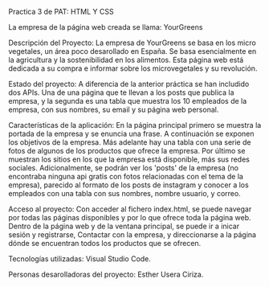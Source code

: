 Practica 3 de PAT: HTML Y CSS

La empresa de la página web creada se llama: YourGreens

Descripción del Proyecto: La empresa de YourGreens se basa en los micro vegetales, un área poco desarollado en España. Se basa esencialmente en la agricultura y la sostenibilidad en los alimentos. Esta página web está dedicada a su compra e informar sobre los microvegetales y su revolución.

Estado del proyecto: A diferencia de la anterior práctica se han includido dos APIs. Una de una página que te llevan a los posts que publica la empresa, y la segunda es una tabla que muestra los 10 empleados de la empresa, con sus nombres, su email y su página web personal. 

Características de la aplicación: En la página principal primero se muestra la portada de la empresa y se enuncia una frase. A continuación se exponen los objetivos de la empresa. Más adelante hay una tabla con una serie de fotos de algunos de los productos que ofrece la empresa. Por último se muestran los sitios en los que la empresa está disponible, más sus redes sociales. Adicionalmente, se podrán ver los 'posts' de la empresa (no encontraba ninguna api gratis con fotos relacionadas con el tema de la empresa), parecido al formato de los posts de instagram y conocer a los empleados con una tabla con sus nombres, nombre usuario, y correo.

Acceso al proyecto: Con acceder al fichero index.html, se puede navegar por todas las páginas disponibles y por lo que ofrece toda la página web. Dentro de la página web y de la ventana principal, se puede ir a inicar sesión y registrarse, Contactar con la empresa, y direccionarse a la página dónde se encuentran todos los productos que se ofrecen.  

Tecnologías utilizadas: Visual Studio Code.

Personas desarolladoras del proyecto: Esther Usera Ciriza.
